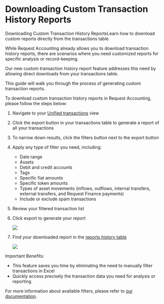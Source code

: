 # Downloading Custom Transaction History Reports

Downloading Custom Transaction History ReportsLearn how to download custom reports directly from the transactions table

While Request Accounting already allows you to download transaction history reports, there are scenarios where you need customized reports for specific analysis or record-keeping.

Our new custom transaction history report feature addresses this need by allowing direct downloads from your transactions table.

This guide will walk you through the process of generating custom transaction reports.

To download custom transaction history reports in Request Accounting, please follow the steps below:

1. Navigate to your [Unified transactions](https://accounting.request.finance/transactions) view
2. Click the export button in your transactions table to generate a report of all your transactions
3. To narrow down results, click the filters button next to the export button
4. Apply any type of filter you need, including:
   * Date range
   * Assets
   * Debit and credit accounts
   * Tags
   * Specific fiat amounts
   * Specific token amounts
   * Types of asset movements (inflows, outflows, internal transfers, external transfers, and Request Finance payments)
   * Include or exclude spam transactions
5. Review your filtered transaction list
6.  Click export to generate your report

    [![](https://downloads.intercomcdn.com/i/o/mmdbekc3/1416693975/87e620e7b41ea10fa0aba16d4795/image.png?expires=1751479200\&signature=bc6c29f032f3fa7a927c76613e71438c52f29c0184b07bdd83028be7653a9a7d\&req=dSQmEM93nohYXPMW3nq%2BgeAvxA7c%2FZ6n%2FZhwxRaCN8W1NECEYVaefpTtRqnQ%0A0hpk7t4ydeMtISbYkZukmFzYSMs%3D%0A)](https://downloads.intercomcdn.com/i/o/mmdbekc3/1416693975/87e620e7b41ea10fa0aba16d4795/image.png?expires=1751479200\&signature=bc6c29f032f3fa7a927c76613e71438c52f29c0184b07bdd83028be7653a9a7d\&req=dSQmEM93nohYXPMW3nq%2BgeAvxA7c%2FZ6n%2FZhwxRaCN8W1NECEYVaefpTtRqnQ%0A0hpk7t4ydeMtISbYkZukmFzYSMs%3D%0A)
7.  Find your downloaded report in the [reports history table](https://accounting.request.finance/exports?page=1)

    [![](https://downloads.intercomcdn.com/i/o/mmdbekc3/1416698779/7947653d91351995d56a2febeb47/image.png?expires=1751479200\&signature=af31fee3fc44faec8a9d43290e06e3ab148c65612bafc1c1fc833d1d9f949e3f\&req=dSQmEM93lYZYUPMW3nq%2BgYkKKhbm0teF1EI4iXw47xLcXUF6H1O%2FB4V%2FpzM5%0A6Mbj82O%2BpPpnBLu4AoL%2BsHmhfN0%3D%0A)](https://downloads.intercomcdn.com/i/o/mmdbekc3/1416698779/7947653d91351995d56a2febeb47/image.png?expires=1751479200\&signature=af31fee3fc44faec8a9d43290e06e3ab148c65612bafc1c1fc833d1d9f949e3f\&req=dSQmEM93lYZYUPMW3nq%2BgYkKKhbm0teF1EI4iXw47xLcXUF6H1O%2FB4V%2FpzM5%0A6Mbj82O%2BpPpnBLu4AoL%2BsHmhfN0%3D%0A)

Important Benefits:

* This feature saves you time by eliminating the need to manually filter transactions in Excel
* Quickly access precisely the transaction data you need for analysis or reporting

For more information about available filters, please refer to [our documentation](https://help.accounting.request.finance/en/articles/10357726-understanding-request-accounting-s-transaction-filters).
